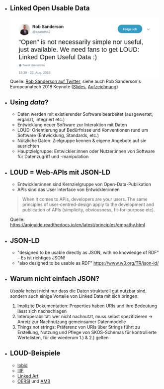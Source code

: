 - ## Linked Open Usable Data
  ![](../assets/loud-tweet.png)
  Quelle: [Rob Sanderson auf Twitter](https://twitter.com/azaroth42/status/768140561794502656), siehe auch Rob Sanderson's Europeanatech 2018 Keynote ([Slides](https://de.slideshare.net/azaroth42/europeanatech-keynote-shout-it-out-loud), [Aufzeichnung](https://www.youtube.com/watch?v=r4afi8mGVAY))
- ## Using *data*?
  * Daten werden mit existierender Software bearbeitet (ausgewertet, ergänzt, integriert etc.)
  * Entwicklung neuer Software zur Interaktion mit Daten
  * LOUD: Orientierung auf Bedürfnisse und Konventionen rund um Software (Entwicklung, Standards, etc.)
  * Nützliche Daten: Zielgruppe kennen & eigene Angebote auf sie ausrichten
  * Hauptzielgruppe: Entwickler:innen oder Nutzer:innen von Software für Datenzugriff und -manipulation
- ## LOUD = Web-APIs mit JSON-LD
  * Entwickler:innen sind Kernzielgruppe von Open-Data-Publikation
  * APIs sind das User Interface von Entwickler:innen
  > When it comes to APIs, developers are your users. The same principles of user-centred-design apply to the development and publication of APIs (simplicity, obviousness, fit-for-purpose etc).
  
  Quelle: https://apiguide.readthedocs.io/en/latest/principles/empathy.html
- ## JSON-LD
  * "designed to be usable directly as JSON, with no knowledge of RDF" – Es ist richtiges JSON!
  * "also designed to be usable as RDF"
  https://www.w3.org/TR/json-ld/
- ## Warum nicht einfach JSON?
  *Usable* heisst nicht nur dass die Daten strukturell gut nutzbar sind, sondern auch einige Vorteile von Linked Data mit sich bringen:
  1. Implizite Dokumentation: Properties haben URIs und ihre Bedeutung lässt sich nachschlagen
  2. Interoperabilität: wer nicht nachnutzt, muss selbst spezifizieren -> Anreiz zur Nachnutzung gemeinsamer Datenmodelle
  3. Things not strings: Präferenz von URIs über Strings führt zu Erstellung, Nutzung und Pflege von SKOS-Schemas für kontrollierte Wertelisten, für die wiederum 1.) & 2.) gelten
- ## LOUD-Beispiele
  * [lobid](https:/lobid.org) 
  * [IIIF](https://iiif.io/)
  * [Linked Art](https://linked.art/)
  * [OERSI](https://oersi.de) und [AMB](https://w3id.org/kim/amb/)